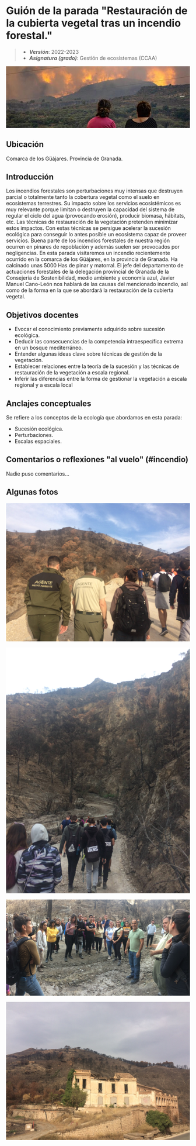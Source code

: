 # Guión de la parada "Restauración de la cubierta vegetal tras un incendio forestal."


> + **_Versión_**: 2022-2023
> + **_Asignatura (grado)_**: Gestión de ecosistemas (CCAA)

![portada](https://github.com/aprendiendo-cosas/C_incendio_gesteco/blob/main/images/incendio.jpg?raw=true) 

## Ubicación

Comarca de los Güájares. Provincia de Granada.

## Introducción

Los incendios forestales son perturbaciones muy intensas que destruyen parcial o totalmente tanto la cobertura vegetal como el suelo en ecosistemas terrestres. Su impacto sobre los servicios ecosistémicos es muy relevante porque limitan o destruyen la capacidad del sistema de regular el ciclo del agua (provocando erosión), producir biomasa, hábitats, etc. Las técnicas de restauración de la vegetación pretenden minimizar estos impactos. Con estas técnicas se persigue acelerar la sucesión ecológica para conseguir lo antes posible un ecosistema capaz de proveer servicios. Buena parte de los incendios forestales de nuestra región ocurren en pinares de repoblación y además suelen ser provocados por negligencias. En esta parada visitaremos un incendio recientemente ocurrido en la comarca de los Güájares, en la provincia de Granada. Ha calcinado unas 5000 Has de pinar y matorral. El jefe del departamento de actuaciones forestales de la delegación provincial de Granada de la Consejería de Sostenibilidad, medio ambiente y economía azul, Javier Manuel Cano-León nos hablará de las causas del mencionado incendio, así como de la forma en la que se abordará la restauración de la cubierta vegetal. 




## Objetivos docentes
+ Evocar el conocimiento previamente adquirido sobre sucesión ecológica.
+ Deducir las consecuencias de la competencia intraespecífica extrema en un bosque mediterráneo.
+ Entender algunas ideas clave sobre técnicas de gestión de la vegetación.
+ Establecer relaciones entre la teoría de la sucesión y las técnicas de restauración de la vegetación a escala regional.
+ Inferir las diferencias entre la forma de gestionar la vegetación a escala regional y a escala local

## Anclajes conceptuales

Se refiere a los conceptos de la ecología que abordamos en esta parada:

- Sucesión ecológica.
- Perturbaciones.
- Escalas espaciales. 



## Comentarios o reflexiones "al vuelo" (#incendio)



Nadie puso comentarios...



## Algunas fotos

![1](https://github.com/aprendiendo-cosas/C_incendio_gesteco/blob/main/images/1.JPG?raw=true)

![2](https://github.com/aprendiendo-cosas/C_incendio_gesteco/blob/main/images/2.JPG?raw=true)

![3](https://github.com/aprendiendo-cosas/C_incendio_gesteco/blob/main/images/3.JPG?raw=true)

![4](https://github.com/aprendiendo-cosas/C_incendio_gesteco/blob/main/images/4.JPG?raw=true)
